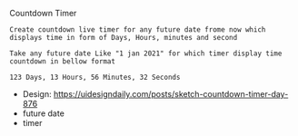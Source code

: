 Countdown Timer

    Create countdown live timer for any future date frome now which displays time in form of Days, Hours, minutes and second 

    Take any future date Like "1 jan 2021" for which timer display time countdown in bellow format
    
    123 Days, 13 Hours, 56 Minutes, 32 Seconds

-   Design: https://uidesigndaily.com/posts/sketch-countdown-timer-day-876
-   future date
-   timer
